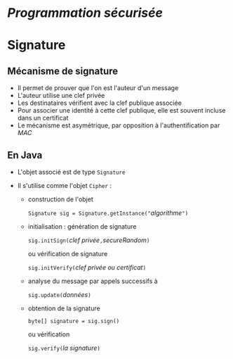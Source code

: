*Programmation sécurisée*
=========================

Signature
=========

Mécanisme de signature
----------------------

- Il permet de prouver que l'on est l'auteur d'un message
- L'auteur utilise une clef privée
- Les destinataires vérifient avec la clef publique associée
- Pour associer une identité à cette clef publique, elle est souvent incluse dans un certificat
- Le mécanisme est asymétrique, par opposition à l'authentification par *MAC*

En Java
-------

- L'objet associé est de type `Signature`

- Il s'utilise comme l'objet `Cipher` :

  - construction de l'objet

     `Signature sig = Signature.getInstance("`*algorithme*`")`
  
  - initialisation : génération de signature

     `sig.initSign(`*clef privée*`,`*secureRandom*`)` 
  
     ou vérification de signature
     
     `sig.initVerify(`*clef privée ou certificat*`)`
     
  - analyse du message par appels successifs à 

     `sig.update(`*données*`)`
     
  - obtention de la signature
  
     `byte[] signature = sig.sign()`
     
     ou vérification
     
     `sig.verify(`*la signature*`)`